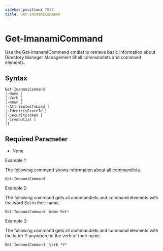 ```yaml
---
sidebar_position: 7038
title: Get-ImanamiCommand
---
```


# Get-ImanamiCommand

Use the Get-ImanamiCommand cmdlet to retrieve basic information about Directory Manager Management Shell commandlets and command elements.

## Syntax

```
Get-ImanamiCommand  
[-Name ]  
[-Verb ]  
[-Noun ]  
[-AttributesToLoad ]  
[-IdentityStoreId ]  
[-SecurityToken ]  
[-Credential ]  
[]
```
## Required Parameter

* None

Example 1:

The following command shows information about all commandlets.

```
Get-ImanamiCommand
```
Example 2:

The following command gets all commandlets and command elements with the word Set in their name.

```
Get-ImanamiCommand -Name Set*
```
Example 3:

The following command gets all commandlets and command elements with the letter Y anywhere in the verb of their name.

```
Get-ImanamiCommand -Verb *Y*
```